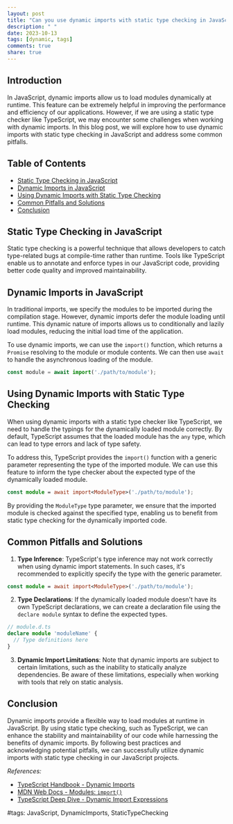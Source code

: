 ```yaml
---
layout: post
title: "Can you use dynamic imports with static type checking in JavaScript?"
description: " "
date: 2023-10-13
tags: [dynamic, tags]
comments: true
share: true
---
```


## Introduction
In JavaScript, dynamic imports allow us to load modules dynamically at runtime. This feature can be extremely helpful in improving the performance and efficiency of our applications. However, if we are using a static type checker like TypeScript, we may encounter some challenges when working with dynamic imports. In this blog post, we will explore how to use dynamic imports with static type checking in JavaScript and address some common pitfalls.

## Table of Contents
- [Static Type Checking in JavaScript](#static-type-checking-in-javascript)
- [Dynamic Imports in JavaScript](#dynamic-imports-in-javascript)
- [Using Dynamic Imports with Static Type Checking](#using-dynamic-imports-with-static-type-checking)
- [Common Pitfalls and Solutions](#common-pitfalls-and-solutions)
- [Conclusion](#conclusion)

## Static Type Checking in JavaScript
Static type checking is a powerful technique that allows developers to catch type-related bugs at compile-time rather than runtime. Tools like TypeScript enable us to annotate and enforce types in our JavaScript code, providing better code quality and improved maintainability.

## Dynamic Imports in JavaScript
In traditional imports, we specify the modules to be imported during the compilation stage. However, dynamic imports defer the module loading until runtime. This dynamic nature of imports allows us to conditionally and lazily load modules, reducing the initial load time of the application.

To use dynamic imports, we can use the `import()` function, which returns a `Promise` resolving to the module or module contents. We can then use `await` to handle the asynchronous loading of the module.

```javascript
const module = await import('./path/to/module');
```

## Using Dynamic Imports with Static Type Checking
When using dynamic imports with a static type checker like TypeScript, we need to handle the typings for the dynamically loaded module correctly. By default, TypeScript assumes that the loaded module has the `any` type, which can lead to type errors and lack of type safety.

To address this, TypeScript provides the `import()` function with a generic parameter representing the type of the imported module. We can use this feature to inform the type checker about the expected type of the dynamically loaded module.

```typescript
const module = await import<ModuleType>('./path/to/module');
```

By providing the `ModuleType` type parameter, we ensure that the imported module is checked against the specified type, enabling us to benefit from static type checking for the dynamically imported code.

## Common Pitfalls and Solutions
1. **Type Inference**: TypeScript's type inference may not work correctly when using dynamic import statements. In such cases, it's recommended to explicitly specify the type with the generic parameter.

```typescript
const module = await import<ModuleType>('./path/to/module');
```

2. **Type Declarations**: If the dynamically loaded module doesn't have its own TypeScript declarations, we can create a declaration file using the `declare module` syntax to define the expected types.

```typescript
// module.d.ts
declare module 'moduleName' {
  // Type definitions here
}
```

3. **Dynamic Import Limitations**: Note that dynamic imports are subject to certain limitations, such as the inability to statically analyze dependencies. Be aware of these limitations, especially when working with tools that rely on static analysis.

## Conclusion
Dynamic imports provide a flexible way to load modules at runtime in JavaScript. By using static type checking, such as TypeScript, we can enhance the stability and maintainability of our code while harnessing the benefits of dynamic imports. By following best practices and acknowledging potential pitfalls, we can successfully utilize dynamic imports with static type checking in our JavaScript projects.

_References:_
- [TypeScript Handbook - Dynamic Imports](https://www.typescriptlang.org/docs/handbook/modules.html#dynamic-import-expressions)
- [MDN Web Docs - Modules: `import()`](https://developer.mozilla.org/en-US/docs/Web/JavaScript/Reference/Statements/import)
- [TypeScript Deep Dive - Dynamic Import Expressions](https://basarat.gitbook.io/typescript/type-system/dynamic-import-expressions) 

#tags: JavaScript, DynamicImports, StaticTypeChecking